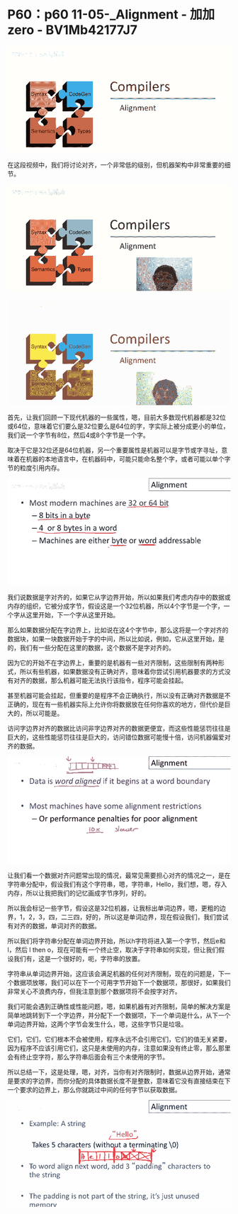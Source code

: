 # P60：p60 11-05-_Alignment - 加加zero - BV1Mb42177J7

![](img/31025780ae586c85dc1172a235e91092_0.png)

在这段视频中，我们将讨论对齐，一个非常低的级别，但机器架构中非常重要的细节。

![](img/31025780ae586c85dc1172a235e91092_2.png)

![](img/31025780ae586c85dc1172a235e91092_3.png)

首先，让我们回顾一下现代机器的一些属性，嗯，目前大多数现代机器都是32位或64位，意味着它们要么是32位要么是64位的字，字实际上被分成更小的单位，我们说一个字节有8位，然后4或8个字节是一个字。

取决于它是32位还是64位机器，另一个重要属性是机器可以是字节或字寻址，意味着在机器的本地语言中，在机器码中，可能只能命名整个字，或者可能以单个字节的粒度引用内存。



![](img/31025780ae586c85dc1172a235e91092_5.png)

我们说数据是字对齐的，如果它从字边界开始，所以如果我们考虑内存中的数据或内存的组织，它被分成字节，假设这是一个32位机器，所以4个字节是一个字，一个字从这里开始，下一个字从这里开始。

那么如果数据分配在字边界上，比如说在这4个字节中，那么这将是一个字对齐的数据块，如果一块数据开始于字的中间，所以比如说，例如，它从这里开始，是的，我们有一些分配在这里的数据，这个数据不是字对齐的。

因为它的开始不在字边界上，重要的是机器有一些对齐限制，这些限制有两种形式，所以有些机器，如果数据没有正确对齐，意味着你尝试引用机器要求的方式没有对齐的数据，那么机器可能无法执行该指令，程序可能会挂起。

甚至机器可能会挂起，但重要的是程序不会正确执行，所以没有正确对齐数据是不正确的，现在有一些机器实际上允许你将数据放在任何你喜欢的地方，但代价是巨大的，所以可能是。

访问字边界对齐的数据比访问非字边界对齐的数据更便宜，而这些性能惩罚往往是巨大的，这些性能惩罚往往是巨大的，访问错位数据可能慢十倍，访问机器偏爱对齐的数据。



![](img/31025780ae586c85dc1172a235e91092_7.png)

让我们看一个数据对齐问题常出现的情况，最常见需要担心对齐的情况之一，是在字符串分配中，假设我们有这个字符串，嗯，字符串，Hello，我们想，嗯，存入内存，所以让我把我们的记忆画成字节序列，好的。

所以我会标记一些字节，假设这是32位机器，让我标出单词边界，嗯，更粗的边界，1，2，3，四，二三四，好的，所以这是单词边界，现在假设我们，我们尝试有对齐的数据，单词对齐的数据。

所以我们将字符串分配在单词边界开始，所以h字符将进入第一个字节，然后e和l，然后 l then o，现在可能有一个终止空，取决于字符串如何实现，但让我们假设我们有，这是一个很好的，呃，字符串的放置。

字符串从单词边界开始，这应该会满足机器的任何对齐限制，现在的问题是，下一个数据项放哪，我们可以在下一个可用字节开始下一个数据项，那很好，如果我们非常关心不浪费内存，但我注意到那个数据项将不会按字对齐。

我们可能会遇到正确性或性能问题，嗯，如果机器有对齐限制，简单的解决方案是简单地跳转到下一个字边界，并分配下一个数据项，下一个单词是什么，从下一个单词边界开始，这两个字节会发生什么，嗯，这些字节只是垃圾。

它们，它们，它们根本不会被使用，程序永远不会引用它们，它们的值无关紧要，因为程序不应该引用它们，这只是未使用的内存，注意如果没有终止零，那么那里会有终止空字符，那么字符串后面会有三个未使用的字节。

所以总结一下，这是处理，嗯，对齐，当你有对齐限制时，数据从边界开始，通常是要求的字边界，而你分配的具体数据长度不是整数，意味着它没有直接结束在下一个要求的边界上，那么你就跳过中间的任何字节以获取数据。



![](img/31025780ae586c85dc1172a235e91092_9.png)